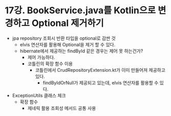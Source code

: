 # 17강. BookService.java를 Kotlin으로 변경하고 Optional 제거하기
- jpa repository 조회시 반환 타입을 optional로 감싼 것
  - elvis 연산자를 활용해 Optional을 제거 할 수 있다.
  - hibernate에서 제공하는 findById 같은 경우는 제어 못 하는건가?
    - 제어 가능하다.
    - 코틀린의 확장 함수 이용
      - 코틀린에서 CrudRepositoryExtension.kt가 이미 만들어져 제공하고 있다.
        - findByIdOrNull가 제공되고 있는데, elvis 연산자를 활용할 수 있다.
- ExceptionUtils 클래스 체크
  - 확장 함수 
    - 제네릭 활용 조회성 메서드 공통 사용